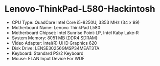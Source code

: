 # Lenovo-ThinkPad-L580-Hackintosh
- CPU Type: QuadCore Intel Core i5-8250U, 3353 MHz (34 x 99)
- Motherboard Name: Lenovo ThinkPad L580
- Motherboard Chipset: Intel Sunrise Point-LP, Intel Kaby Lake-R
- System Memory: 8051 MB  (DDR4 SDRAM)
- Video Adapter: Intel(R) UHD Graphics 620
- Disk Drive: LENSE30256GMSP34MEAT3TA 
- Keyboard: Standard PS/2 Keyboard
- Mouse: ELAN Input Device For WDF
